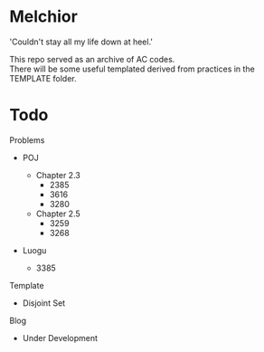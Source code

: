 # Melchior
'Couldn't stay all my life down at heel.'

This repo served as an archive of AC codes.  
There will be some useful templated derived from practices in the TEMPLATE folder.

# Todo
Problems
- POJ
  - Chapter 2.3
    - 2385
    - 3616
    - 3280
  - Chapter 2.5
    - 3259
    - 3268
  
- Luogu
  - 3385

Template  
- Disjoint Set

Blog
- Under Development